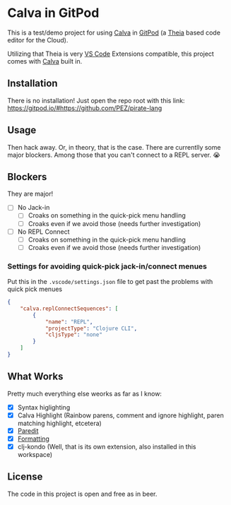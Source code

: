 # Calva in GitPod

This is a test/demo project for using [Calva](https://github.com/BetterThanTomorrow/calva) in [GitPod](https://gitpod.io) (a [Theia](http://www.theia-ide.org) based code editor for the Cloud).

Utilizing that Theia is very [VS Code](https://code.visualstudio.com) Extensions compatible, this project comes with [Calva](https://marketplace.visualstudio.com/items?itemName=betterthantomorrow.calva) built in.

## Installation

There is no installation! Just open the repo root with this link: https://gitpod.io/#https://github.com/PEZ/pirate-lang

## Usage

Then hack away. Or, in theory, that is the case. There are currentlly some major blockers. Among those that you can't connect to a REPL server. 😭

## Blockers

They are major!

* [ ] No Jack-in
    * [ ] Croaks on something in the quick-pick menu handling
    * [ ] Croaks even if we avoid those (needs further investigation)
* [ ] No REPL Connect
    * [ ] Croaks on something in the quick-pick menu handling
    * [ ] Croaks even if we avoid those (needs further investigation)

### Settings for avoiding quick-pick jack-in/connect menues

Put this in the `.vscode/settings.json` file to get past the problems with quick pick menues
```json
{
    "calva.replConnectSequences": [
        {
            "name": "REPL",
            "projectType": "Clojure CLI",
            "cljsType": "none"
        }
    ]
}
```

## What Works

Pretty much everything else weorks as far as I know:

* [x] Syntax higlighting
* [x] Calva Highlight (Rainbow parens, comment and ignore highlight, paren matching highlight, etcetera)
* [x] [Paredit](https://calva.readthedocs.io/en/latest/paredit.html)
* [x] [Formatting](https://calva.readthedocs.io/en/latest/formatting.html)
* [x] clj-kondo (Well, that is its own extension, also installed in this workspace)

## License

The code in this project is open and free as in beer.
